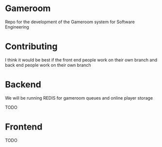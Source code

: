 # Gameroom
Repo for the development of the Gameroom system for Software Engineering

# Contributing

I think it would be best if the front end people work on their own branch and back end people work on their own branch

# Backend

We will be running REDIS for gameroom queues and online player storage

TODO

# Frontend

TODO
